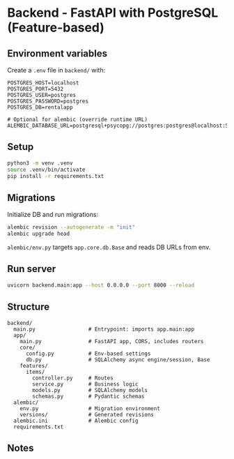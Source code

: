 # Backend - FastAPI with PostgreSQL (Feature-based)

## Environment variables

Create a `.env` file in `backend/` with:

```
POSTGRES_HOST=localhost
POSTGRES_PORT=5432
POSTGRES_USER=postgres
POSTGRES_PASSWORD=postgres
POSTGRES_DB=rentalapp

# Optional for alembic (override runtime URL)
ALEMBIC_DATABASE_URL=postgresql+psycopg://postgres:postgres@localhost:5432/rentalapp
```

## Setup

```bash
python3 -m venv .venv
source .venv/bin/activate
pip install -r requirements.txt
```

## Migrations

Initialize DB and run migrations:

```bash
alembic revision --autogenerate -m "init"
alembic upgrade head
```

`alembic/env.py` targets `app.core.db.Base` and reads DB URLs from env.

## Run server

```bash
uvicorn backend.main:app --host 0.0.0.0 --port 8000 --reload
```

## Structure

```
backend/
  main.py                 # Entrypoint: imports app.main:app
  app/
    main.py               # FastAPI app, CORS, includes routers
    core/
      config.py           # Env-based settings
      db.py               # SQLAlchemy async engine/session, Base
    features/
      items/
        controller.py     # Routes
        service.py        # Business logic
        models.py         # SQLAlchemy models
        schemas.py        # Pydantic schemas
  alembic/
    env.py                # Migration environment
    versions/             # Generated revisions
  alembic.ini             # Alembic config
  requirements.txt
```

## Notes


